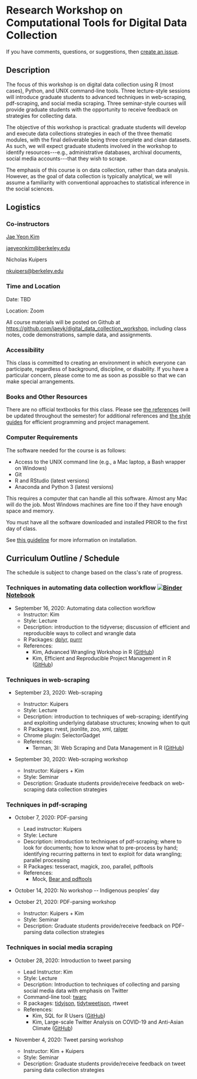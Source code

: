 # Research Workshop on Computational Tools for Digital Data Collection

If you have comments, questions, or suggestions, then [create an issue](https://github.com/jaeyk/digital_data_collection_workshop/issues).

## Description

The focus of this workshop is on digital data collection using R (most cases), Python, and UNIX command-line tools. Three lecture-style sessions will introduce graduate students to advanced techniques in web-scraping, pdf-scraping, and social media scraping. Three seminar-style courses will provide graduate students with the opportunity to receive feedback on strategies for collecting data. 

The objective of this workshop is practical: graduate students will develop and execute data collections strategies in each of the three thematic modules, with the final deliverable being three complete and clean datasets. As such, we will expect graduate students involved in the workshop to identify resources---e.g., administrative databases, archival documents, social media accounts---that they wish to scrape.

The emphasis of this course is on data collection, rather than data analysis. However, as the goal of data collection is typically analytical, we will assume a familiarity with conventional approaches to statistical inference in the social sciences.

## Logistics

### Co-instructors

[Jae Yeon Kim](https://jaeyk.github.io/)

jaeyeonkim@berkeley.edu

Nicholas Kuipers 

nkuipers@berkeley.edu

### Time and Location

Date: TBD

Location: Zoom

All course materials will be posted on Github at https://github.com/jaeyk/digital_data_collection_workshop, including class notes, code demonstrations, sample data, and assignments.

### Accessibility

This class is committed to creating an environment in which everyone can participate, regardless of background, discipline, or disability. If you have a particular concern, please come to me as soon as possible so that we can make special arrangements.

### Books and Other Resources
There are no official textbooks for this class. Please see [the references](https://github.com/jaeyk/digital_data_collection_workshop/blob/master/B_references.md) (will be updated throughout the semester) for additional references and [the style guides](https://github.com/jaeyk/PS239T/blob/master/style_guides.md) for efficient programming and project management.

### Computer Requirements

The software needed for the course is as follows:

* Access to the UNIX command line (e.g., a Mac laptop, a Bash wrapper on Windows)
* Git
* R and RStudio (latest versions)
* Anaconda and Python 3 (latest versions)

This requires a computer that can handle all this software. Almost any Mac will do the job. Most Windows machines are fine too if they have enough space and memory.

You must have all the software downloaded and installed PRIOR to the first day of class.

See [this guideline](https://github.com/jaeyk/PS239T/blob/master/B_Install.md) for more information on installation.

## Curriculum Outline / Schedule

The schedule is subject to change based on the class's rate of progress.

### Techniques in automating data collection workflow [![Binder](https://mybinder.org/badge_logo.svg)](https://mybinder.org/v2/gh/jaeyk/digital_data_collection_workshop/master?urlpath=rstudio) [Notebook](file:///home/jae/digital_data_collection_workshop/LectureNotes/01_introduction/01_automate_data_collection_workflow.html)

- September 16, 2020: Automating data collection workflow
  - Instructor: Kim
  - Style: Lecture
  - Description: introduction to the tidyverse; discussion of efficient and reproducible ways to collect and wrangle data
  - R Packages: [dplyr](https://dplyr.tidyverse.org/), [purrr](https://purrr.tidyverse.org/)
  - References:
    - Kim, Advanced Wrangling Workshop in R ([GitHub](https://github.com/dlab-berkeley/advanced-data-wrangling-in-R))
    - Kim, Efficient and Reproducible Project Management in R ([GitHub](https://github.com/dlab-berkeley/efficient-reproducible-project-management-in-R))

### Techniques in web-scraping

- September 23, 2020: Web-scraping
  - Instructor: Kuipers
  - Style: Lecture
  - Description: introduction to techniques of web-scraping; identifying and exploiting underlying database structures; knowing when to quit
  - R Packages: rvest, jsonlite, zoo, xml, [ralger](https://github.com/feddelegrand7/ralger)
  - Chrome plugin: SelectorGadget
  - References:
    - Terman, 3I: Web Scraping and Data Management in R ([GitHub](https://github.com/rochelleterman/ESS-webscraping))

- September 30, 2020: Web-scraping workshop
  - Instructor: Kuipers + Kim
  - Style: Seminar
  - Description: Graduate students provide/receive feedback on web-scraping data collection strategies

### Techniques in pdf-scraping

- October 7, 2020: PDF-parsing
  - Lead instructor: Kuipers
  - Style: Lecture
  - Description: introduction to techniques of pdf-scraping; where to look for documents; how to know what to pre-process by hand; identifying recurring patterns in text to exploit for data wrangling; parallel processing
  - R Packages: tesseract, magick, zoo, parallel, pdftools
  - References:
    - Mock, [Bear and pdftools](https://themockup.blog/posts/2020-04-03-beer-and-pdftools-a-vignette/)

- October 14, 2020: No workshop -- Indigenous peoples’ day

- October 21, 2020: PDF-parsing workshop
  - Instructor: Kuipers + Kim
  - Style: Seminar
  - Description: Graduate students provide/receive feedback on PDF-parsing data collection strategies

### Techniques in social media scraping

- October 28, 2020: Introduction to tweet parsing
  - Lead Instructor: Kim
  - Style: Lecture
  - Description: Introduction to techniques of collecting and parsing social media data with emphasis on Twitter
  - Command-line tool: [twarc](https://github.com/DocNow/twarc)
  - R packages: [tidyjson](https://cran.r-project.org/web/packages/tidyjson/vignettes/introduction-to-tidyjson.html), [tidytweetjson](https://github.com/jaeyk/tidytweetjson), rtweet
  - References:
    - Kim, SQL for R Users ([GitHub](https://github.com/dlab-berkeley/sql-for-r-users))
    - Kim, Large-scale Twitter Analysis on COVID-19 and Anti-Asian Climate ([GitHub](https://github.com/jaeyk/covid19antiasian))

- November 4, 2020: Tweet parsing workshop
  - Instructor: Kim + Kuipers
  - Style: Seminar
  - Description: Graduate students provide/receive feedback on tweet parsing data collection strategies
